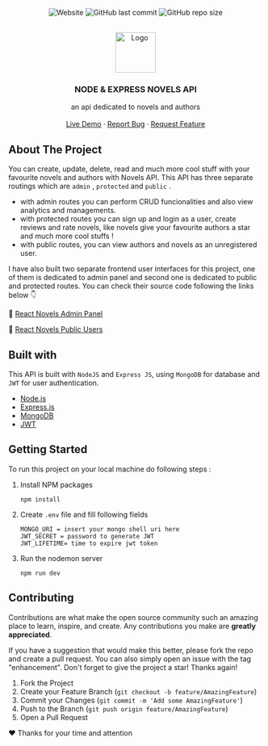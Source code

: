 <div align="center">

![Website](https://img.shields.io/website?down_color=red&down_message=DOWN&label=HEROKU&logo=heroku&style=for-the-badge&up_color=brightgreen&up_message=ACTIVE&url=https%3A%2F%2Fnodejs-novels.herokuapp.com%2F)
![GitHub last commit](https://img.shields.io/github/last-commit/Yazdun/nodejs-novels?color=brightgreen&logo=git&logoColor=white&style=for-the-badge)
![GitHub repo size](https://img.shields.io/github/repo-size/Yazdun/nodejs-novels?color=violet&logo=github&logoColor=white&style=for-the-badge)

<!-- PROJECT LOGO -->
<br />
  <a href="https://github.com/othneildrew/Best-README-Template">
    <img src="./docs/assets/favicon.ico" alt="Logo" width="80" height="80">
  </a>

  <h3 align="center">NODE & EXPRESS NOVELS API</h3>

  <p align="center">
    an api dedicated to novels and authors
    <br />
    <br />
    <a href="https://nodejs-novels.herokuapp.com/" target="_blank">Live Demo</a>
    ·
    <a href="https://github.com/Yazdun/nodejs-novels/issues">Report Bug</a>
    ·
    <a href="https://github.com/Yazdun/nodejs-novels/issues">Request Feature</a>
  </p>
</div>

## About The Project

You can create, update, delete, read and much more cool stuff with your favourite novels and authors with Novels API. This API has three separate routings which are `admin` , `protected` and `public` .

- with admin routes you can perform CRUD funcionalities and also view analytics and managements.
- with protected routes you can sign up and login as a user, create reviews and rate novels, like novels give your favourite authors a star and much more cool stuffs !
- with public routes, you can view authors and novels as an unregistered user.

I have also built two separate frontend user interfaces for this project, one of them is dedicated to admin panel and second one is dedicated to public and protected routes. You can check their source code following the links below 👇

🔗 [React Novels Admin Panel ](/guides/content/editing-an-existing-page)

🔗 [React Novels Public Users](/guides/content/editing-an-existing-page)

## Built with

This API is built with `NodeJS` and `Express JS`, using `MongoDB` for database and `JWT` for user authentication.

- [Node.js](https://nodejs.org/en/)
- [Express.js](https://expressjs.com/)
- [MongoDB](https://www.mongodb.com/)
- [JWT](https://jwt.io/)

## Getting Started

To run this project on your local machine do following steps :

1. Install NPM packages
   ```
   npm install
   ```
2. Create `.env` file and fill following fields
   ```
   MONGO_URI = insert your mongo shell uri here
   JWT_SECRET = password to generate JWT
   JWT_LIFETIME= time to expire jwt token
   ```
3. Run the nodemon server
   ```
   npm run dev
   ```

## Contributing

Contributions are what make the open source community such an amazing place to learn, inspire, and create. Any contributions you make are **greatly appreciated**.

If you have a suggestion that would make this better, please fork the repo and create a pull request. You can also simply open an issue with the tag "enhancement".
Don't forget to give the project a star! Thanks again!

1. Fork the Project
2. Create your Feature Branch (`git checkout -b feature/AmazingFeature`)
3. Commit your Changes (`git commit -m 'Add some AmazingFeature'`)
4. Push to the Branch (`git push origin feature/AmazingFeature`)
5. Open a Pull Request

❤️ Thanks for your time and attention
